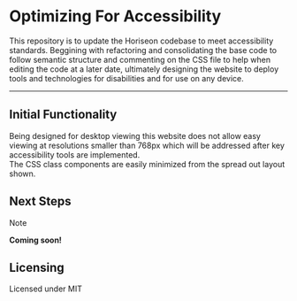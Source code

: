 # Optimizing For Accessibility

This repository is to update the Horiseon codebase to meet accessibility standards. Beggining with refactoring and consolidating the base code to follow semantic structure and commenting on the CSS file to help when editing the code at a later date, ultimately designing the website to deploy tools and technologies for disabilities and for use on any device. 
***

## Initial Functionality

Being designed for desktop viewing this website does not allow easy viewing at resolutions smaller than 768px which will be addressed after key accessibility tools are implemented.<br>
The CSS class components are easily minimized from the spread out layout shown.

## Next Steps

>[!NOTE]
>**Coming soon!**

## Licensing

Licensed under MIT 
